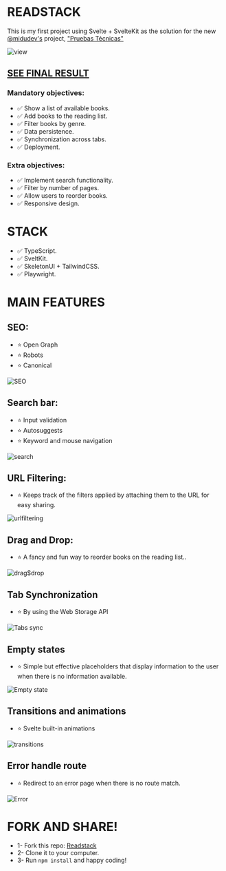 # READSTACK

This is my first project using Svelte + SvelteKit as the solution for the new [@midudev's](https://github.com/midudev) project, ["Pruebas Técnicas"](https://pruebastecnicas.com/)

![view](https://i.postimg.cc/qqFVfbtD/Readstack.png)

## [SEE FINAL RESULT](https://readstack.vercel.app/)

### Mandatory objectives:

- ✅ Show a list of available books.
- ✅ Add books to the reading list.
- ✅ Filter books by genre.
- ✅ Data persistence.
- ✅ Synchronization across tabs.
- ✅ Deployment.

### Extra objectives:

- ✅ Implement search functionality.
- ✅ Filter by number of pages.
- ✅ Allow users to reorder books.
- ✅ Responsive design.

# STACK

- ✅ TypeScript.
- ✅ SveltKit.
- ✅ SkeletonUI + TailwindCSS.
- ✅ Playwright.

# MAIN FEATURES

## SEO:

- :star: Open Graph
- :star: Robots
- :star: Canonical

![SEO](https://i.postimg.cc/Y050zTGN/open-graph.png)

## Search bar:

- :star: Input validation
- :star: Autosuggests
- :star: Keyword and mouse navigation

![search](https://i.postimg.cc/3RdCWnfH/Search-bar.png)

## URL Filtering:

- :star: Keeps track of the filters applied by attaching them to the URL for easy sharing.

![urlfiltering](https://i.postimg.cc/FsTDLvcd/url-filtering.png)

## Drag and Drop:

- :star: A fancy and fun way to reorder books on the reading list..

![drag$drop](https://i.postimg.cc/cHhCySBx/drag-and-drop.png)

## Tab Synchronization

- :star: By using the Web Storage API

![Tabs sync](https://github.com/midudev/pruebas-tecnicas/assets/77062697/5d01c015-d79f-4c2c-8d9c-c785f8e06295)

## Empty states

- :star: Simple but effective placeholders that display information to the user when there is no information available.

![Empty state](https://i.postimg.cc/cLH4G6Tv/Empty-states.png)

## Transitions and animations

- :star: Svelte built-in animations

![transitions](https://github.com/midudev/pruebas-tecnicas/assets/77062697/16288a75-7cb3-4063-b95d-215031376ee0)

## Error handle route

- :star: Redirect to an error page when there is no route match.

![Error](https://i.postimg.cc/VNqh7WMn/error-handle.png)

# FORK AND SHARE!

- 1- Fork this repo: [Readstack](https://github.com/maxiCalderonBuono/pruebas-tecnicas/tree/main/pruebas/01-reading-list/maxiCalderonBuono)
- 2- Clone it to your computer.
- 3- Run `npm install` and happy coding!

